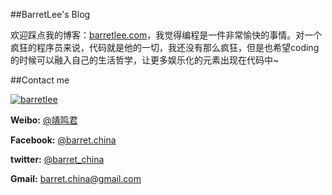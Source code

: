 ##BarretLee's Blog

欢迎踩点我的博客：[barretlee.com](http://barretlee.com "BarretLee's Blog")，我觉得编程是一件非常愉快的事情。对一个疯狂的程序员来说，代码就是他的一切，我还没有那么疯狂，但是也希望coding的时候可以融入自己的生活哲学，让更多娱乐化的元素出现在代码中~


##Contact me

[![barretlee](https://0.gravatar.com/avatar/e43425aad4de30d628ad5c89e7c57a8a?s=200)](http://weibo.com/hustskyking "weibo-@靖鸣君")

__Weibo:__ [@靖鸣君](http://weibo.com/hustskyking)
  
__Facebook:__ [@barret.china](http://www.facebook.com/barret.china)


__twitter:__ [@barret_china](https://twitter.com/barret_china)


__Gmail:__ [barret.china@gmail.com](mailto:barret.china@gmail.com)




